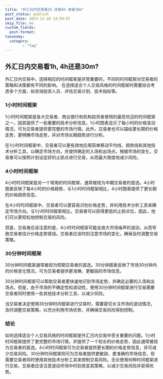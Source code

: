 ```yaml
---
title: "外汇日内交易看1h 还是4h 或者30m"
post_status: publish
post_date: 2023-12-18 14:59:07
skip_file: no
custom_fields: 
  post-format: 
taxonomy:
  category:
        - "faq"
---
```


## 外汇日内交易看1h, 4h还是30m?

外汇日内交易中，选择相应的时间框架是非常重要的，不同的时间框架对交易者的策略和决策都有不同的影响。 在选择适合个人交易风格的时间框架时需要综合考虑多个方面，如咨询投资人员、评估交易计划、技术指标等。

### 1小时时间框架

1小时时间框架是各大交易者、商业银行和机构投资者使用的最受欢迎的时间框架之一，因其提供了一些重要的技术分析信息。1小时图表显示了每小时的价格变动情况，可为交易者提供更完整的市场行情。此外，交易者也可以描绘更长期的价格走势，更明确市场走势，并对市场长期趋势进行分析。

在1小时时间框架中，交易者可以更有效地应用简单移动平均线、趋势线和其他技术分析工具，以确定市场方向，并提供确定的入场和出场点。根据市场的变化，交易者可以按照计划设定好的止损点进行交易，从而最大限度地减少风险。

### 4小时时间框架

4小时时间框架是另一个常用的时间框架，通常被视为中期交易者的首选。4小时图表反映了每4小时的价格趋势，与1小时时间框架相比，4小时图表提供了更长期的价格趋势信息。

在4小时时间框架中，交易者可以更容易识别价格走势，并利用技术分析工具来确定市场方向。与1小时时间框架相比，交易者可以获得更低的止损点位，因此，他们可以更轻松地控制交易的风险。

但是，交易者应该注意的是，4小时时间框架可能会放大市场噪声的波动，从而导致交易者估计价格走势错误。交易者应该时刻注意市场的变化，确保及时调整交易策略。

### 30分钟时间框架

30分钟时间框架通常被视为短期交易者的首选。30分钟图表反映了市场30分钟内的价格变化情况，可为交易者提供更准确、更敏锐的市场信息。

30分钟时间框架可以帮助交易者更快速地识别市场走势，并确定必要的入场和出场点。但是，由于市场的不确定性和波动性，使用30分钟时间框架进行交易需要交易者同时使用一些其他技术分析工具，以减少风险。

当交易者决定使用30分钟时间框架进行交易时，需要密切关注市场的波动情况，及时调整交易策略，以充分利用市场优势，并确保交易风险得到控制。

### 结论

如何选择适合个人交易风格的时间框架是外汇日内交易中至关重要的问题。1小时时间框架提供了更完整的市场行情，并提供了一个较长的价格走势，因此通常被视为交易者的首选。4小时时间框架可为交易者提供更长期的价格走势信息，并可减少交易风险。30分钟时间框架则可为交易者提供更敏锐、更准确的市场信息，但需要交易者同时使用其他技术分析工具来控制交易风险。无论使用何种时间框架进行交易，交易者应该注意波动市场中时刻改变其策略，以减少交易风险并获得优势。
